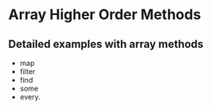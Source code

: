 # Array Higher Order Methods



## Detailed examples with array methods

* map 
* filter
* find
* some
* every. 
